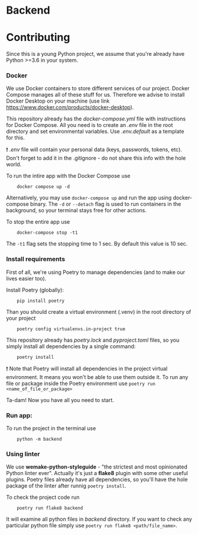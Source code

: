 # Backend

# Contributing
Since this is a young Python project, we assume that you're already have Python >=3.6 in your system.

### Docker
We use Docker containers to store different services of our project.
Docker Compose manages all of these stuff for us.
Therefore we advise to install Docker Desktop on your machine (use link https://www.docker.com/products/docker-desktop).

This repository already has the *docker-compose.yml* file with instructions for Docker Compose. All you need is to create an *.env* file in the root directory and set environmental variables. Use *.env.default* as a template for this.

:exclamation: *.env* file will contain your personal data (keys, passwords, tokens, etc). Don't forget to add it in the .gitignore - do not share this info with the hole world.

To run the intire app with the Docker Compose use
```
    docker compose up -d
```
Alternatively, you may use `docker-compose up` and run the app using docker-compose binary. The `-d` or `--detach` flag is used to run containers in the background, so your terminal stays free for other actions.

To stop the entire app use
```
    docker-compose stop -t1
```
The `-t1` flag sets the stopping time to 1 sec. By default this value is 10 sec.

### Install requirements
First of all, we're using Poetry to manage dependencies (and to make our lives easier too).

Install Poetry (globally):
```
    pip install poetry
```
Than you should create a virtual environment (.venv) in the root directory of your project
```
    poetry config virtualenvs.in-project true
```
This repository already has *poetry.lock* and *pyproject.toml* files, so you simply install all dependencies by a single command:
```
    poetry install
```

:exclamation: Note that Poetry will install all dependencies in the project virtual environment. It means you won't be able to use them outside it.
To run any file or package inside the Poetry environment use `poetry run <name_of_file_or_package>`

Ta-dam! Now you have all you need to start.

### Run app:
To run the project in the terminal use
```
    python -m backend
```

### Using linter
We use **wemake-python-styleguide** - "the strictest and most opinionated Python linter ever". Actually it's just a **flake8** plugin with some other useful plugins. Poetry files already have all dependencies, so you'll have the hole package of the linter after runnig `poetry install`.

To check the project code run
```
    poetry run flake8 backend
```
It will examine all python files in *backend* directory.
If you want to check any particular python file simply use `poetry run flake8 <path/file_name>`.
